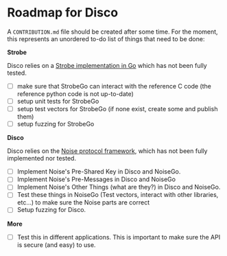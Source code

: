 # Roadmap for Disco

A `CONTRIBUTION.md` file should be created after some time. For the moment, this represents an unordered to-do list of things that need to be done:

**Strobe**

Disco relies on a [Strobe implementation in Go](https://github.com/mimoo/StrobeGo/tree/master/compact) which has not been fully tested.

* [ ] make sure that StrobeGo can interact with the reference C code (the reference python code is not up-to-date)
* [ ] setup unit tests for StrobeGo
* [ ] setup test vectors for StrobeGo (if none exist, create some and publish them)
* [ ] setup fuzzing for StrobeGo

**Disco**

Disco relies on the [Noise protocol framework](http://noiseprotocol.org/), which has not been fully implemented nor tested.

- [ ] Implement Noise's Pre-Shared Key in Disco and NoiseGo.
- [ ] Implement Noise's Pre-Messages in Disco and NoiseGo
- [ ] Implement Noise's Other Things (what are they?) in Disco and NoiseGo.
- [ ] Test these things in NoiseGo (Test vectors, interact with other libraries, etc...) to make sure the Noise parts are correct
- [ ] Setup fuzzing for Disco.

**More**

- [ ] Test this in different applications. This is important to make sure the API is secure (and easy) to use.
